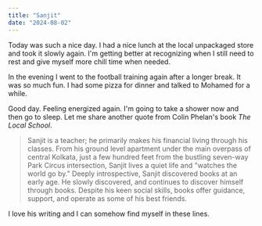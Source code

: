 ```yaml
---
title: "Sanjit"
date: "2024-08-02"
---
```


Today was such a nice day. I had a nice lunch at the local unpackaged store and took it slowly again. I'm getting better at recognizing when I still need to rest and give myself more chill time when needed.

In the evening I went to the football training again after a longer break. It was so much fun. I had some pizza for dinner and talked to Mohamed for a while.

Good day. Feeling energized again. I'm going to take a shower now and then go to sleep. Let me share another quote from Colin Phelan's book _The Local School_.

> Sanjit is a teacher; he primarily makes his financial living through his classes. From his ground level apartment under the main overpass of central Kolkata, just a few hundred feet from the bustling seven-way Park Circus intersection, Sanjit lives a quiet life and "watches the world go by." Deeply introspective, Sanjit discovered books at an early age. He slowly discovered, and continues to discover himself through books. Despite his keen social skills, books offer guidance, support, and operate as some of his best friends.

I love his writing and I can somehow find myself in these lines.

